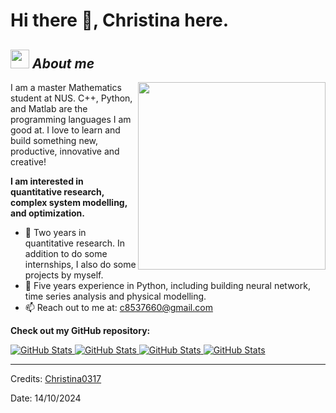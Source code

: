 # Hi there 👋, Christina here.

[//]: # (<img align="right" width=300px alt="Unicorn" src="https://c.tenor.com/GN73MKBawZYAAAAi/busy-cute.gif" />)

## <img src="https://media.giphy.com/media/ObNTw8Uzwy6KQ/giphy.gif" width="30px">&nbsp;***About me***
<picture> <img align="right" src="https://media.giphy.com/media/SWoSkN6DxTszqIKEqv/giphy.gif" width = 300px></picture>

I am a master Mathematics student at NUS. C++, Python, and Matlab are the programming languages I am good at. I love to learn and build something new, productive, innovative and creative!

**I am interested in quantitative research, complex system modelling, and optimization.**

- 🌱 Two years in quantitative research. In addition to do some internships, I also do some projects by myself.
- 👯 Five years experience in Python, including building neural network, time series analysis and physical modelling.
- 📫 Reach out to me at: <a href="c8537660@gmail.com">c8537660@gmail.com</a>

__Check out my GitHub repository:__

<div>
  <p>
    <a href="https://github.com/Christina0317/GNN_stock.git">
      <img src="https://github-readme-stats.vercel.app/api/pin/?username=Christina0317&repo=GNN_stock" alt="GitHub Stats" />
    </a>
    <a href="https://github.com/Christina0317/LSTM_CNN_Prediction.git">
      <img src="https://github-readme-stats.vercel.app/api/pin/?username=Christina0317&repo=LSTM_CNN_Prediction" alt="GitHub Stats" />
    </a>
    <a href="https://github.com/Christina0317/HMM_predictor.git">
      <img src="https://github-readme-stats.vercel.app/api/pin/?username=Christina0317&repo=HMM_predictor" alt="GitHub Stats" />
    </a>
    <a href="https://github.com/Christina0317/Portfolio_ARIMA_Model.git">
      <img src="https://github-readme-stats.vercel.app/api/pin/?username=Christina0317&repo=Portfolio_ARIMA_Model" alt="GitHub Stats" />
    </a>
  </p>
</div>


---------------------------------------------------------------------------------------------------------------------
Credits: <a href="https://github.com/Christina0317">Christina0317</a>

Date: 14/10/2024
